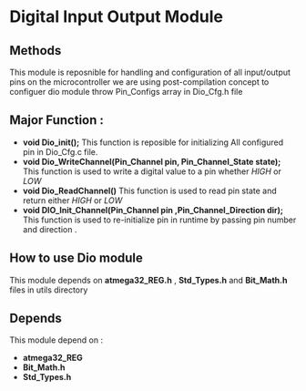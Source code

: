 # Digital Input Output Module

## Methods

This module is reposnible for handling and configuration of all input/output pins on the microcontroller
we are using post-compilation concept to configuer dio module throw Pin_Configs array in Dio_Cfg.h file

## Major Function : 
- **void Dio_init();**
    This function is reposible for initializing All configured pin in Dio_Cfg.c file.
- **void Dio_WriteChannel(Pin_Channel pin, Pin_Channel_State state);**
    This function is used to write a digital value to a pin whether _HIGH_ or _LOW_
- **void Dio_ReadChannel()**
    This function is used to read pin state and return either _HIGH_ or _LOW_
- **void DIO_Init_Channel(Pin_Channel pin ,Pin_Channel_Direction dir);**
    This function is used to re-initialize pin in runtime by passing pin number and direction . 

## How to use Dio module 
This module depends on **atmega32_REG.h** , **Std_Types.h** and **Bit_Math.h** files in utils directory

## Depends 
This module depend on :
* **atmega32_REG**
* **Bit_Math.h**
* **Std_Types.h** 

